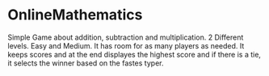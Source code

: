 # OnlineMathematics
Simple Game about addition, subtraction and multiplication. 2 Different levels. Easy and Medium.
It has room for as many players as needed.
It keeps scores and at the end displayes the highest score and if there is a tie, it selects the winner based on the fastes typer.
